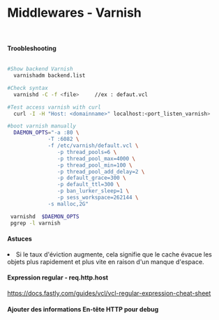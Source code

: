 Middlewares - Varnish
==
<br/>

#### Troobleshooting

```bash

#Show backend Varnish
  varnishadm backend.list

#Check syntax
  varnishd -C -f <file> 	//ex : defaut.vcl

#Test access varnish with curl
  curl -I -H "Host: <domainname>" localhost:<port_listen_varnish>

#boot varnish manually
  DAEMON_OPTS="-a :80 \
             -T :6082 \
             -f /etc/varnish/default.vcl \
                -p thread_pools=6 \
                -p thread_pool_max=4000 \
                -p thread_pool_min=100 \
                -p thread_pool_add_delay=2 \
                -p default_grace=300 \
                -p default_ttl=300 \
                -p ban_lurker_sleep=1 \
                -p sess_workspace=262144 \
             -s malloc,2G"

 varnishd  $DAEMON_OPTS
 pgrep -l varnish

```

#### Astuces

<li> Si le taux d'éviction augmente, cela signifie que le cache évacue les objets plus rapidement et plus vite en raison d'un manque d'espace.

#### Expression regular - req.http.host

https://docs.fastly.com/guides/vcl/vcl-regular-expression-cheat-sheet

#### Ajouter des informations En-tête HTTP pour debug
